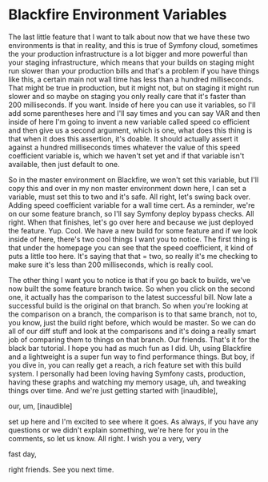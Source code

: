 # Blackfire Environment Variables

The last little feature that I want to talk about now that we have these two
environments is that in reality, and this is true of Symfony cloud, sometimes the
your production infrastructure is a lot bigger and more powerful than your staging
infrastructure, which means that your builds on staging might run slower than your
production bills and that's a problem if you have things like this, a certain main
not wall time has less than a hundred milliseconds. That might be true in production,
but it might not, but on staging it might run slower and so maybe on staging you only
really care that it's faster than 200 milliseconds. If you want. Inside of here you
can use it variables, so I'll add some parentheses here and I'll say times and you
can say VAR and then inside of here I'm going to invent a new variable called speed
co efficient and then give us a second argument, which is one, what does this thing
is that when it does this assertion, it's doable. It should actually assert it
against a hundred milliseconds times whatever the value of this speed coefficient
variable is, which we haven't set yet and if that variable isn't available, then just
default to one.

So in the master environment on Blackfire, we won't set this variable, but I'll copy
this and over in my non master environment down here, I can set a variable, must set
this to two and it's safe. All right, let's swing back over. Adding speed coefficient
variable for a wall time cert. As a reminder, we're on our some feature branch, so
I'll say Symfony deploy bypass checks. All right. When that finishes, let's go over
here and because we just deployed the feature. Yup. Cool. We have a new build for
some feature and if we look inside of here, there's two cool things I want you to
notice. The first thing is that under the homepage you can see that the speed
coefficient, it kind of puts a little too here. It's saying that that = two, so
really it's me checking to make sure it's less than 200 milliseconds, which is really
cool.

The other thing I want you to notice is that if you go back to builds, we've now
built the some feature branch twice. So when you click on the second one, it actually
has the comparison to the latest successful bill. Now late a successful build is the
original on that branch. So when you're looking at the comparison on a branch, the
comparison is to that same branch, not to, you know, just the build right before,
which would be master. So we can do all of our diff stuff and look at the comparisons
and it's doing a really smart job of comparing them to things on that branch. Our
friends. That's it for the black bar tutorial. I hope you had as much fun as I did.
Uh, using Blackfire and a lightweight is a super fun way to find performance things.
But boy, if you dive in, you can really get a reach, a rich feature set with this
build system. I personally had been loving having Symfony casts, production, having
these graphs and watching my memory usage, uh, and tweaking things over time. And
we're just getting started with [inaudible],

our, um, [inaudible]

set up here and I'm excited to see where it goes. As always, if you have any
questions or we didn't explain something, we're here for you in the comments, so let
us know. All right. I wish you a very, very

fast day,

right friends. See you next time.
